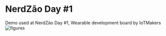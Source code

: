 # NerdZão Day #1

Demo used at NerdZão Day #1, Wearable development board by IoTMakers
![figures](https://github.com/IoTMakers/IoTMakers_ESPWear_Aduino_TDC/blob/master/figures/IoTMakers_ESPWear.jpg)
